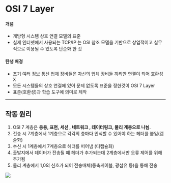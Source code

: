 # OSI 7 Layer 

#### 개념 

- 개방형 시스템 상호 연결 모델의 표준 
- 실제 인터넷에서 사용되는 TCP/IP 는 OSI 참조 모델을 기반으로 상업적이고 실무적으로 이용될 수 있도록 단순화 한 것

####  탄생 배경 

- 초기 여러 정보 통신 업체 장비들은 자신의 업체 장비들 끼리만 연결이 되어 호환성 X 
- 모든 시스템들의 상호 연결에 있어 문제 없도록 표준을 정한것이 OSI 7 Layer
- 표준(호환성)과 학습 도구에 의미로 제작

---

## 작동 원리 

1. OSI 7 계층은 **응용, 표현, 세션 , 네트워크 , 데이터링크, 물리 계층으로 나뉨**.
2. 전송 시 7계층에서 1계층으로 각각의 층마다 인식할 수 있어야 하는 헤더를 붙임(캡슐화)
3. 수신 시 1계층에서 7계층으로 헤더를 떠어냄 (디캡슐화)
4. 출발지에서 데이터가 전송될 떄 헤더가 추가되는데 2계층에서만 오류 제어를 위해 추가됨
5. 물리 계층에서 1,0의 신호가 되어 전송매체(동축케이블, 광섬유 등)을 통해 전송

![](C:\Users\CKIRUser\Downloads\images_cgotjh_post_52907c8c-c149-4943-ad21-3996f44f912f_995EFF355B74179035.jpg)

